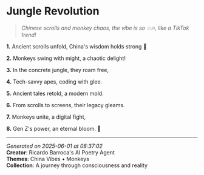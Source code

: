# Jungle Revolution

> *Chinese scrolls and monkey chaos, the vibe is so 💥🔥, like a TikTok trend!*

**1.** Ancient scrolls unfold, China's wisdom holds strong 🧭


**2.** Monkeys swing with might, a chaotic delight!


**3.** In the concrete jungle, they roam free,


**4.** Tech-savvy apes, coding with glee.


**5.** Ancient tales retold, a modern mold.


**6.** From scrolls to screens, their legacy gleams.


**7.** Monkeys unite, a digital fight,


**8.** Gen Z's power, an eternal bloom. 🌅



---

*Generated on 2025-06-01 at 08:37:02*  
**Creator**: Ricardo Barroca's AI Poetry Agent  
**Themes**: China Vibes • Monkeys  
**Collection**: A journey through consciousness and reality